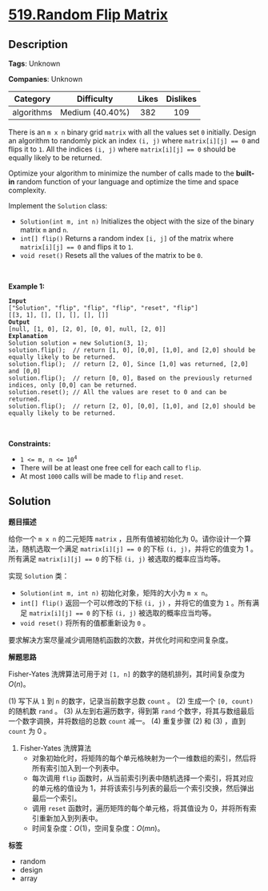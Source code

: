 # [519.Random Flip Matrix](https://leetcode.com/problems/random-flip-matrix/description/)

## Description

**Tags**: Unknown

**Companies**: Unknown

|  Category  |   Difficulty    | Likes | Dislikes |
| :--------: | :-------------: | :---: | :------: |
| algorithms | Medium (40.40%) |  382  |   109    |

<p>There is an <code>m x n</code> binary grid <code>matrix</code> with all the values set <code>0</code> initially. Design an algorithm to randomly pick an index <code>(i, j)</code> where <code>matrix[i][j] == 0</code> and flips it to <code>1</code>. All the indices <code>(i, j)</code> where <code>matrix[i][j] == 0</code> should be equally likely to be returned.</p>
<p>Optimize your algorithm to minimize the number of calls made to the <strong>built-in</strong> random function of your language and optimize the time and space complexity.</p>
<p>Implement the <code>Solution</code> class:</p>
<ul>
  <li><code>Solution(int m, int n)</code> Initializes the object with the size of the binary matrix <code>m</code> and <code>n</code>.</li>
  <li><code>int[] flip()</code> Returns a random index <code>[i, j]</code> of the matrix where <code>matrix[i][j] == 0</code> and flips it to <code>1</code>.</li>
  <li><code>void reset()</code> Resets all the values of the matrix to be <code>0</code>.</li>
</ul>
<p>&nbsp;</p>
<p><strong class="example">Example 1:</strong></p>
<pre><code><strong>Input</strong>
[&quot;Solution&quot;, &quot;flip&quot;, &quot;flip&quot;, &quot;flip&quot;, &quot;reset&quot;, &quot;flip&quot;]
[[3, 1], [], [], [], [], []]
<strong>Output</strong>
[null, [1, 0], [2, 0], [0, 0], null, [2, 0]]
<strong>Explanation</strong>
Solution solution = new Solution(3, 1);
solution.flip();  // return [1, 0], [0,0], [1,0], and [2,0] should be equally likely to be returned.
solution.flip();  // return [2, 0], Since [1,0] was returned, [2,0] and [0,0]
solution.flip();  // return [0, 0], Based on the previously returned indices, only [0,0] can be returned.
solution.reset(); // All the values are reset to 0 and can be returned.
solution.flip();  // return [2, 0], [0,0], [1,0], and [2,0] should be equally likely to be returned.</code></pre>
<p>&nbsp;</p>
<p><strong>Constraints:</strong></p>
<ul>
  <li><code>1 &lt;= m, n &lt;= 10<sup>4</sup></code></li>
  <li>There will be at least one free cell for each call to <code>flip</code>.</li>
  <li>At most <code>1000</code> calls will be made to <code>flip</code> and <code>reset</code>.</li>
</ul>

## Solution

**题目描述**

给你一个 `m x n` 的二元矩阵 `matrix` ，且所有值被初始化为 0。请你设计一个算法，随机选取一个满足 `matrix[i][j] == 0` 的下标 `(i, j)`，并将它的值变为 1 。所有满足 `matrix[i][j] == 0` 的下标 `(i, j)` 被选取的概率应当均等。

实现 `Solution` 类：

- `Solution(int m, int n)` 初始化对象，矩阵的大小为 `m x n`。
- `int[] flip()` 返回一个可以修改的下标 `(i, j)` ，并将它的值变为 `1` 。所有满足 `matrix[i][j] == 0` 的下标 `(i, j)` 被选取的概率应当均等。
- `void reset()` 将所有的值都重新设为 `0` 。

要求解决方案尽量减少调用随机函数的次数，并优化时间和空间复杂度。

**解题思路**

Fisher-Yates 洗牌算法可用于对 `[1, n]` 的数字的随机排列，其时间复杂度为 $O(n)$。

(1) 写下从 `1` 到 `n` 的数字，记录当前数字总数 `count` 。
(2) 生成一个 `[0, count)` 的随机数 `rand` 。
(3) 从左到右遍历数字，得到第 `rand` 个数字，将其与数组最后一个数字调换，并将数组的总数 `count` 减一。
(4) 重复步骤 (2) 和 (3) ，直到 `count` 为 0 。

1. Fisher-Yates 洗牌算法
   - 对象初始化时，将矩阵的每个单元格映射为一个一维数组的索引，然后将所有索引加入到一个列表中。
   - 每次调用 `flip` 函数时，从当前索引列表中随机选择一个索引，将其对应的单元格的值设为 1，并将该索引与列表的最后一个索引交换，然后弹出最后一个索引。
   - 调用 `reset` 函数时，遍历矩阵的每个单元格，将其值设为 0，并将所有索引重新加入到列表中。
   - 时间复杂度：$O(1)$，空间复杂度：$O(mn)$。

**标签**

- random
- design
- array
